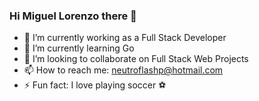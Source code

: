 ### Hi Miguel Lorenzo there 👋

- 🔭 I’m currently working as a Full Stack Developer
- 🌱 I’m currently learning Go
- 👯 I’m looking to collaborate on Full Stack Web Projects
- 📫 How to reach me: neutroflashp@hotmail.com
- ⚡ Fun fact: I love playing soccer ⚽ 
